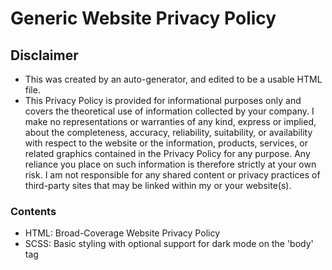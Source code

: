 # Generic Website Privacy Policy

<h2>Disclaimer</h2>
<ul>
  <li>
    This was created by an auto-generator, and edited to be a usable HTML file.
  </li>
  <li>
    This Privacy Policy is provided for informational purposes only and covers the theoretical use of information collected by your company. I make no representations or warranties of any kind, express or implied, about the completeness, accuracy, reliability, suitability, or availability with respect to the website or the information, products, services, or related graphics contained in the Privacy Policy for any purpose. Any reliance you place on such information is therefore strictly at your own risk. I am not responsible for any shared content or privacy practices of third-party sites that may be linked within my or your website(s).
  </li>
</ul>

<h3>Contents</h3>
<ul>
  <li>
    HTML: Broad-Coverage Website Privacy Policy
  </li>
  <li>
    SCSS: Basic styling with optional support for dark mode on the 'body' tag
  </li>
</ul>
